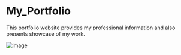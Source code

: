 # My_Portfolio

This portfolio website provides my professional information and also presents showcase of my work.

![image](https://user-images.githubusercontent.com/67194654/151628370-1cd65ad2-dbd3-415b-907e-f8528b659a20.png)

